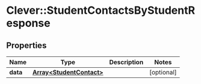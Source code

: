 # Clever::StudentContactsByStudentResponse

## Properties
Name | Type | Description | Notes
------------ | ------------- | ------------- | -------------
**data** | [**Array&lt;StudentContact&gt;**](StudentContact.md) |  | [optional] 


